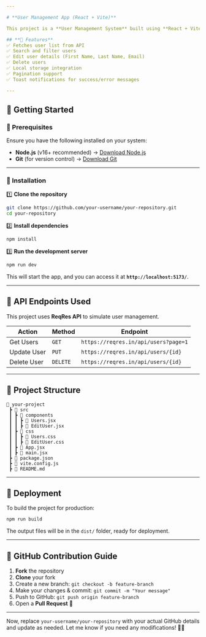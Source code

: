 ```yaml
---

# **User Management App (React + Vite)**  

This project is a **User Management System** built using **React + Vite**. It allows users to **view, edit, delete, and update user details**, with data fetched from a mock API ([ReqRes API](https://reqres.in/)).  

## **📌 Features**  
✅ Fetches user list from API  
✅ Search and filter users  
✅ Edit user details (First Name, Last Name, Email)  
✅ Delete users  
✅ Local storage integration  
✅ Pagination support  
✅ Toast notifications for success/error messages  

---
```


## **🚀 Getting Started**  

### **🔹 Prerequisites**  
Ensure you have the following installed on your system:  
- **Node.js** (v16+ recommended) → [Download Node.js](https://nodejs.org/)  
- **Git** (for version control) → [Download Git](https://git-scm.com/)  

---

### **🔹 Installation**  

1️⃣ **Clone the repository**  
```sh
git clone https://github.com/your-username/your-repository.git
cd your-repository
```

2️⃣ **Install dependencies**  
```sh
npm install
```

3️⃣ **Run the development server**  
```sh
npm run dev
```
This will start the app, and you can access it at **`http://localhost:5173/`**.

---

## **🔹 API Endpoints Used**
This project uses **ReqRes API** to simulate user management.

| Action  | Method | Endpoint |
|---------|--------|----------------|
| Get Users | `GET` | `https://reqres.in/api/users?page=1` |
| Update User | `PUT` | `https://reqres.in/api/users/{id}` |
| Delete User | `DELETE` | `https://reqres.in/api/users/{id}` |

---

## **🔹 Project Structure**  
```
📂 your-project
 ┣ 📂 src
 ┃ ┣ 📂 components
 ┃ ┃ ┣ 📜 Users.jsx
 ┃ ┃ ┣ 📜 EditUser.jsx
 ┃ ┣ 📂 css
 ┃ ┃ ┣ 📜 Users.css
 ┃ ┃ ┣ 📜 EditUser.css
 ┃ ┣ 📜 App.jsx
 ┃ ┣ 📜 main.jsx
 ┣ 📜 package.json
 ┣ 📜 vite.config.js
 ┣ 📜 README.md
```

---

## **🔹 Deployment**
To build the project for production:  
```sh
npm run build
```
The output files will be in the `dist/` folder, ready for deployment.

---

## **🔹 GitHub Contribution Guide**  
1. **Fork** the repository  
2. **Clone** your fork  
3. Create a new branch: `git checkout -b feature-branch`  
4. Make your changes & commit: `git commit -m "Your message"`  
5. Push to GitHub: `git push origin feature-branch`  
6. Open a **Pull Request** 🚀  

---

Now, replace `your-username/your-repository` with your actual GitHub details and update as needed. Let me know if you need any modifications! 🚀🔥
